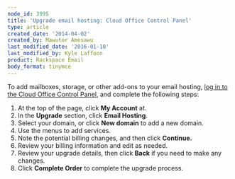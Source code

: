 ```yaml
---
node_id: 3995
title: 'Upgrade email hosting: Cloud Office Control Panel'
type: article
created_date: '2014-04-02'
created_by: Mawutor Amesawu
last_modified_date: '2016-01-18'
last_modified_by: Kyle Laffoon
product: Rackspace Email
body_format: tinymce
---
```


To add mailboxes, storage, or other add-ons to your email hosting, [log
in to the Cloud Office Control Panel](https://cp.rackspace.com/), and
complete the following steps:

1.  At the top of the page, click **My Account** at.
2.  In the **Upgrade** section, click **Email Hosting**.
3.  Select your domain, or click **New domain** to add a new domain.
4.  Use the menus to add services.
5.  Note the potential billing changes, and then click **Continue.**
6.  Review your billing information and edit as needed.
7.  Review your upgrade details, then click **Back** if you need to make
    any changes.
8.  Click **Complete Order** to complete the upgrade process.


